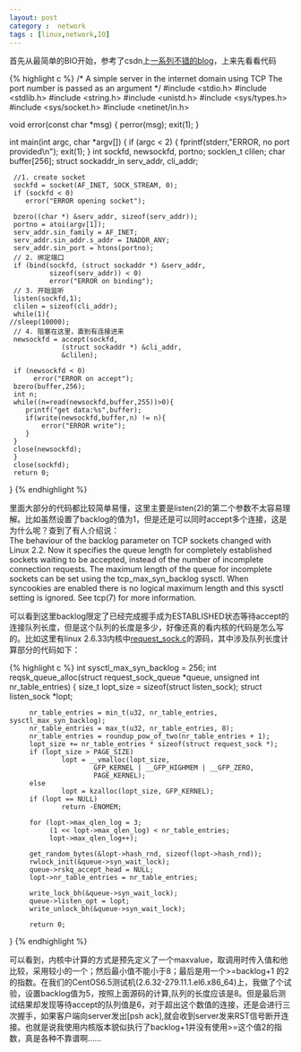 ```yaml
---
layout: post
category :  network
tags : [linux,network,IO]
---
```

首先从最简单的BIO开始，参考了csdn上[一系列不错的blog](http://blog.csdn.net/sunyurun/article/details/8192804)，上来先看看代码

{% highlight c %}
/* A simple server in the internet domain using TCP
   The port number is passed as an argument */
#include <stdio.h>
#include <stdlib.h>
#include <string.h>
#include <unistd.h>
#include <sys/types.h> 
#include <sys/socket.h>
#include <netinet/in.h>

void error(const char *msg)
{
    perror(msg);
    exit(1);
}

int main(int argc, char *argv[])
{
     if (argc < 2) {
         fprintf(stderr,"ERROR, no port provided\n");
         exit(1);
     }
     int sockfd, newsockfd, portno;
     socklen_t clilen;
     char buffer[256];
     struct sockaddr_in serv_addr, cli_addr;
    
     //1. create socket
     sockfd = socket(AF_INET, SOCK_STREAM, 0);
     if (sockfd < 0) 
        error("ERROR opening socket");

     bzero((char *) &serv_addr, sizeof(serv_addr));
     portno = atoi(argv[1]);
     serv_addr.sin_family = AF_INET;
     serv_addr.sin_addr.s_addr = INADDR_ANY;
     serv_addr.sin_port = htons(portno);
     // 2. 绑定端口
     if (bind(sockfd, (struct sockaddr *) &serv_addr,
              sizeof(serv_addr)) < 0) 
              error("ERROR on binding");
     // 3. 开始监听
     listen(sockfd,1);	 
     clilen = sizeof(cli_addr);
     while(1){
	//sleep(10000);
     // 4. 阻塞在这里，直到有连接进来
     newsockfd = accept(sockfd, 
                 (struct sockaddr *) &cli_addr, 
                 &clilen);
     
     if (newsockfd < 0) 
          error("ERROR on accept");
     bzero(buffer,256);
     int n;
     while((n=read(newsockfd,buffer,255))>0){
        printf("get data:%s",buffer);
        if(write(newsockfd,buffer,n) != n){
            error("ERROR write");
        }
     }
     close(newsockfd);
     }
     close(sockfd);
     return 0; 
}
{% endhighlight %}



里面大部分的代码都比较简单易懂，这里主要是listen(2)的第二个参数不太容易理解。比如虽然设置了backlog的值为1，但是还是可以同时accept多个连接，这是为什么呢？查到了有人介绍说：    
The  behaviour  of  the backlog parameter on TCP sockets changed with Linux 2.2.  Now it specifies the queue length for completely established sockets waiting to be accepted, instead of the number of  incomplete  connection  requests.  The maximum  length  of  the queue for incomplete sockets can be set using the tcp_max_syn_backlog sysctl.  When syncookies are enabled there is no logical maximum length and this sysctl setting is ignored.  See tcp(7) for more information.


可以看到这里backlog限定了已经完成握手成为ESTABLISHED状态等待accept的连接队列长度，但是这个队列的长度是多少，好像还真的看内核的代码是怎么写的。比如这里有linux 2.6.33内核中[request_sock.c](http://lxr.free-electrons.com/source/net/core/request_sock.c?v=2.6.33#L37)的源码，其中涉及队列长度计算部分的代码如下：


{% highlight c %}
 int sysctl_max_syn_backlog = 256;
 int reqsk_queue_alloc(struct request_sock_queue *queue, unsigned int nr_table_entries) {
         size_t lopt_size = sizeof(struct listen_sock);
         struct listen_sock *lopt;
 
         nr_table_entries = min_t(u32, nr_table_entries, sysctl_max_syn_backlog);
         nr_table_entries = max_t(u32, nr_table_entries, 8);
         nr_table_entries = roundup_pow_of_two(nr_table_entries + 1);
         lopt_size += nr_table_entries * sizeof(struct request_sock *);
         if (lopt_size > PAGE_SIZE)
                 lopt = __vmalloc(lopt_size,
                         GFP_KERNEL | __GFP_HIGHMEM | __GFP_ZERO,
                         PAGE_KERNEL);
         else
                 lopt = kzalloc(lopt_size, GFP_KERNEL);
         if (lopt == NULL)
                 return -ENOMEM;
 
         for (lopt->max_qlen_log = 3;
              (1 << lopt->max_qlen_log) < nr_table_entries;
              lopt->max_qlen_log++);
 
         get_random_bytes(&lopt->hash_rnd, sizeof(lopt->hash_rnd));
         rwlock_init(&queue->syn_wait_lock);
         queue->rskq_accept_head = NULL;
         lopt->nr_table_entries = nr_table_entries;
 
         write_lock_bh(&queue->syn_wait_lock);
         queue->listen_opt = lopt;
         write_unlock_bh(&queue->syn_wait_lock);
 
         return 0;
 }
{% endhighlight %}


可以看到，内核中计算的方式是预先定义了一个maxvalue，取调用时传入值和他比较，采用较小的一个；然后最小值不能小于8；最后是用一个>=backlog+1 的2的指数。在我们的CentOS6.5测试机(2.6.32-279.11.1.el6.x86_64)上，我做了个试验，设置backlog值为5，按照上面源码的计算,队列的长度应该是8。但是最后测试结果却发现等待accept的队列值是6，对于超出这个数值的连接，还是会进行三次握手，如果客户端向server发出[psh ack],就会收到server发来RST信号断开连接。也就是说我使用内核版本貌似执行了backlog+1并没有使用>=这个值2的指数，真是各种不靠谱啊……

